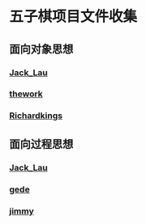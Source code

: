 # 五子棋项目文件收集

## 面向对象思想

### [Jack_Lau](/project_demo/gobang_OO_Jack_Lau)

### [thework](/project_demo/OOPBasedChessGame)

### [Richardkings](/project_demo/gobang_Richardkings)

## 面向过程思想

### [Jack_Lau](/project_demo/gobang_Jack_Lau)

### [gede](/project_demo/gobang_Gede)

### [jimmy](/project_demo/gobang_jimmy)


